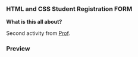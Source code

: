 ### **HTML and CSS Student Registration FORM**

**What is this all about?**

Second activity from [Prof](https://github.com/j-casimiro).

### **Preview**

<a href="assets/preview.png"></a>
